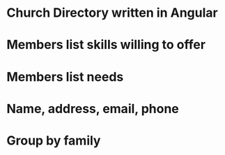 # Church Directory written in Angular

# Members list skills willing to offer
# Members list needs
# Name, address, email, phone
# Group by family

